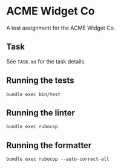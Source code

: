# ACME Widget Co

A test assignment for the ACME Widget Co.

## Task

See `TASK.md` for the task details.

## Running the tests

`bundle exec bin/test`

## Running the linter

`bundle exec rubocop`

## Running the formatter

`bundle exec rubocop --auto-correct-all`

